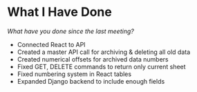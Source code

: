 # What I Have Done
*What have you done since the last meeting?*

- Connected React to API
- Created a master API call for archiving & deleting all old data
- Created numerical offsets for archived data numbers
- Fixed GET, DELETE commands to return only current sheet
- Fixed numbering system in React tables
- Expanded Django backend to include enough fields